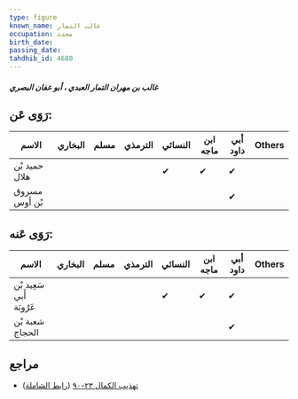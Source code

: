 ```yaml
---
type: figure
known_name: غالب التمار
occupation: محدث
birth_date:
passing_date:
tahdhib_id: 4680
---
```

##### غالب بن مهران التمار العبدي ، أبو عفان البصري

## رَوَى عَن:
| الاسم         | البخاري | مسلم | الترمذي | النسائي | ابن ماجه | أبي داود | Others |
| ------------- | ------- | ---- | ------- | ------- | -------- | -------- | ------ |
| حميد بْن هلال |         |      |         | ✔       | ✔        | ✔        |        |
| مسروق بْن أوس |         |      |         |         |          | ✔        |        |
## رَوَى عَنه:
| الاسم                    | البخاري | مسلم | الترمذي | النسائي | ابن ماجه | أبي داود | Others |
| ------------------------ | ------- | ---- | ------- | ------- | -------- | -------- | ------ |
| سَعِيد بْن أَبي عَرُوبَة |         |      |         | ✔       | ✔        | ✔        |        |
| شعبة بْن الحجاج          |         |      |         |         |          | ✔        |        |
## مراجع
- [تهذيب الكمال ٢٣-٩٠](obsidian://open?vault=Tahdhib-al-Kamal&file=Figures/٤٦٨٠-غالب%20بن%20مهران%20التمار%20العبدي%20،%20أبو%20عفان%20البصري) ([رابط الشاملة](https://shamela.ws/book/3722/11977))